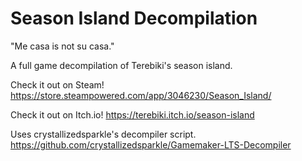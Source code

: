 # Season Island Decompilation
"Me casa is not su casa."

A full game decompilation of Terebiki's season island.

Check it out on Steam!
https://store.steampowered.com/app/3046230/Season_Island/

Check it out on Itch.io!
https://terebiki.itch.io/season-island

Uses crystallizedsparkle's decompiler script.
https://github.com/crystallizedsparkle/Gamemaker-LTS-Decompiler